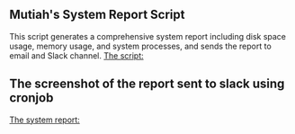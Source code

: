 ## Mutiah's System Report Script
This script generates a comprehensive system report including disk space usage, memory usage, and system processes, and sends the report to email and Slack channel.
[The script:](./system-report.sh)

## The screenshot of the report sent to slack using cronjob
[The system report:](./my_sys_report.png)